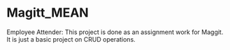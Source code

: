 # Magitt_MEAN
Employee Attender:
This project is done as an assignment work for Maggit.
It is just a basic project on CRUD operations. 
